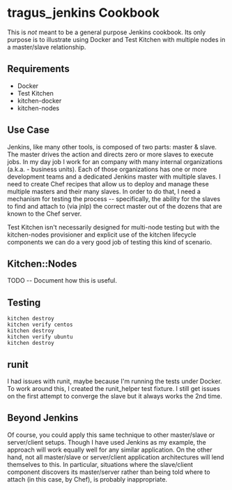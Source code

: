 tragus_jenkins Cookbook
=========================

This is *not* meant to be a general purpose Jenkins cookbook. Its only purpose is to illustrate using Docker and Test Kitchen with multiple nodes in a master/slave relationship.

Requirements
------------
- Docker
- Test Kitchen
- kitchen-docker
- kitchen-nodes

Use Case
--------

Jenkins, like many other tools, is composed of two parts: master & slave. The master drives the action and directs zero or more slaves to execute jobs. In my day job I work for an company with many internal organizations (a.k.a. - business units). Each of those organizations has one or more development teams and a dedicated Jenkins master with multiple slaves. I need to create Chef recipes that allow us to deploy and manage these multiple masters and their many slaves. In order to do that, I need a mechanism for testing the process -- specifically, the ability for the slaves to find and attach to (via jnlp) the correct master out of the dozens that are known to the Chef server.

Test Kitchen isn't necessarily designed for multi-node testing but with the kitchen-nodes provisioner and explicit use of the kitchen lifecycle components we can do a very good job of testing this kind of scenario.

Kitchen::Nodes
--------------

TODO -- Document how this is useful.

Testing
-------

```
kitchen destroy
kitchen verify centos
kitchen destroy
kitchen verify ubuntu
kitchen destroy
```

runit
-----

I had issues with runit, maybe because I'm running the tests under Docker. To work around this, I created the runit_helper test fixture. I still get issues on the first attempt to converge the slave but it always works the 2nd time.

Beyond Jenkins
--------------

Of course, you could apply this same technique to other master/slave or server/client setups. Though I have used Jenkins as my example, the approach will work equally well for any similar application. On the other hand, not all master/slave or server/client application architectures will lend themselves to this. In particular, situations where the slave/client component discovers its master/server rather than being told where to attach (in this case, by Chef), is probably inappropriate.
